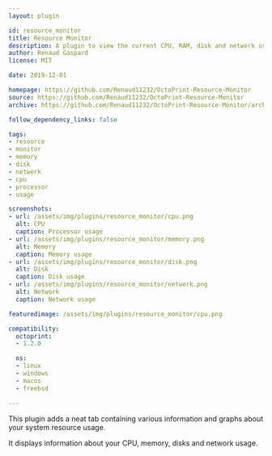 ```yaml
---
layout: plugin

id: resource_monitor
title: Resource Monitor
description: A plugin to view the current CPU, RAM, disk and network usage on your system
author: Renaud Gaspard
license: MIT

date: 2019-12-01

homepage: https://github.com/Renaud11232/OctoPrint-Resource-Monitor
source: https://github.com/Renaud11232/OctoPrint-Resource-Monitor
archive: https://github.com/Renaud11232/OctoPrint-Resource-Monitor/archive/master.zip

follow_dependency_links: false

tags:
- resource
- monitor
- memory
- disk
- network
- cpu
- processor
- usage

screenshots:
- url: /assets/img/plugins/resource_monitor/cpu.png
  alt: CPU
  caption: Processor usage
- url: /assets/img/plugins/resource_monitor/memory.png
  alt: Memory
  caption: Memory usage
- url: /assets/img/plugins/resource_monitor/disk.png
  alt: Disk
  caption: Disk usage
- url: /assets/img/plugins/resource_monitor/network.png
  alt: Network
  caption: Network usage

featuredimage: /assets/img/plugins/resource_monitor/cpu.png

compatibility:
  octoprint:
  - 1.2.0

  os:
  - linux
  - windows
  - macos
  - freebsd

---
```


This plugin adds a neat tab containing various information and graphs about your system resource usage.

It displays information about your CPU, memory, disks and network usage.
